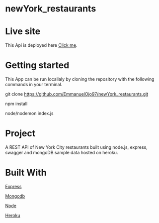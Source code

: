 # newYork_restaurants

# Live site
This Api is deployed here [Click me](https://nycrestaurantsnodeapi.herokuapp.com/api-docs/#/).

# Getting started
This App can be run locallaly by cloning the repository with the following commands in your terminal.

 git clone https://github.com/EmmanuelOjo97/newYork_restaurants.git
 
 npm install
 
 node/nodemon index.js
 
 # Project
A REST API of New York City restaurants built using node.js, express, swagger and mongoDB sample data hosted on heroku.
 
 # Built With 
 [Express](https://expressjs.com/) 
 
 [Mongodb](https://www.mongodb.com/)
 
 [Node](https://nodejs.org/en/)
 
 [Heroku](https://www.heroku.com/)

